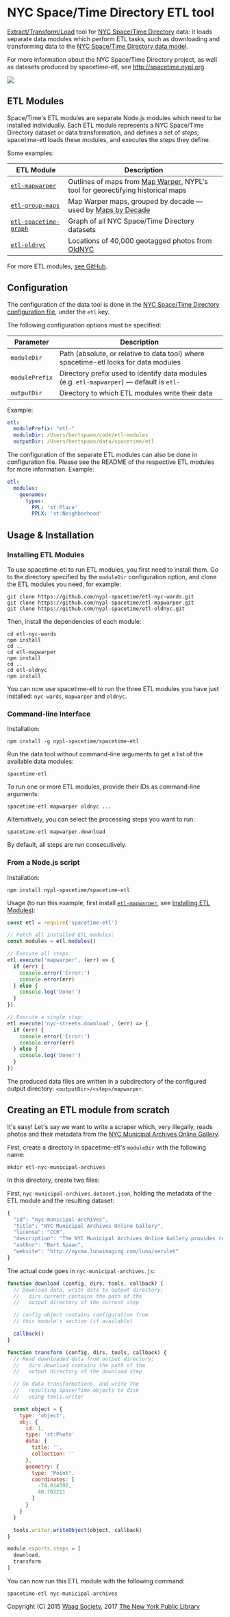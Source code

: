 # NYC Space/Time Directory ETL tool

[Extract/Transform/Load](https://en.wikipedia.org/wiki/Extract,_transform,_load) tool for [NYC Space/Time Directory](http://spacetime.nypl.org) data: it loads separate data modules which perform ETL tasks, such as downloading and transforming data to the [NYC Space/Time Directory data model](https://github.com/nypl-spacetime/ontology).

For more information about the NYC Space/Time Directory project, as well as datasets produced by spacetime-etl, see http://spacetime.nypl.org.

![](spacetime-etl.png)

## ETL Modules

Space/Time's ETL modules are separate Node.js modules which need to be installed individually. Each ETL module represents a NYC Space/Time Directory dataset or data transformation, and defines a set of _steps_; spacetime-etl loads these modules, and executes the steps they define.

Some examples:

| ETL Module                                                                     | Description
|--------------------------------------------------------------------------------|-----------------------------------------
| [`etl-mapwarper`](https://github.com/nypl-spacetime/etl-mapwarper)                          | Outlines of maps from [Map Warper](http://maps.nypl.org/warper/), NYPL's tool for georectifying historical maps
| [`etl-group-maps`](https://github.com/nypl-spacetime/etl-group-maps)           | Map Warper maps, grouped by decade — used by [Maps by Decade](http://spacetime.nypl.org/maps-by-decade/#/)
| [`etl-spacetime-graph`](https://github.com/nypl-spacetime/etl-spacetime-graph) | Graph of all NYC Space/Time Directory datasets
| [`etl-oldnyc`](https://github.com/nypl-spacetime/etl-oldnyc)                   | Locations of 40,000 geotagged photos from [OldNYC](https://www.oldnyc.org/)

For more ETL modules, [see GitHub](https://github.com/nypl-spacetime?utf8=%E2%9C%93&q=etl-).

## Configuration

The configuration of the data tool is done in the [NYC Space/Time Directory configuration file](https://github.com/nypl-spacetime/spacetime-config), under the `etl` key.

The following configuration options must be specified:

| Parameter      | Description
|----------------|-----------------------------------------------------------------------------------------
| `moduleDir`    | Path (absolute, or relative to data tool) where spacetime-etl looks for data modules
| `modulePrefix` | Directory prefix used to identify data modules (e.g. `etl-mapwarper`) — default is `etl-`
| `outputDir`    | Directory to which ETL modules write their data

Example:

```yml
etl:
  modulePrefix: "etl-"
  moduleDir: /Users/bertspaan/code/etl-modules
  outputDir: /Users/bertspaan/data/spacetime/etl
```

The configuration of the separate ETL modules can also be done in configuration file. Please see the README of the respective ETL modules for more information. Example:

```yml
etl:
  modules:
    geonames:
      types:
        PPL: 'st:Place'
        PPLX: 'st:Neighborhood'
```

## Usage & Installation

### Installing ETL Modules

To use spacetime-etl to run ETL modules, you first need to install them. Go to the directory specified by the `moduleDir` configuration option, and clone the ETL modules you need, for example:

    git clone https://github.com/nypl-spacetime/etl-nyc-wards.git
    git clone https://github.com/nypl-spacetime/etl-mapwarper.git
    git clone https://github.com/nypl-spacetime/etl-oldnyc.git

Then, install the dependencies of each module:

    cd etl-nyc-wards
    npm install
    cd ..
    cd etl-mapwarper
    npm install
    cd ..
    cd etl-oldnyc
    npm install

You can now use spacetime-etl to run the three ETL modules you have just installed: `nyc-wards`, `mapwarper` and `oldnyc`.

### Command-line Interface

Installation:

    npm install -g nypl-spacetime/spacetime-etl

Run the data tool without command-line arguments to get a list of the available data modules:

    spacetime-etl

To run one or more ETL modules, provide their IDs as command-line arguments:

    spacetime-etl mapwarper oldnyc ...

Alternatively, you can select the processing steps you want to run:

    spacetime-etl mapwarper.download

By default, all steps are run consecutively.

### From a Node.js script

Installation:

```
npm install nypl-spacetime/spacetime-etl
```

Usage (to run this example, first install [`etl-mapwarper`](https://github.com/nypl-spacetime/etl-mapwarper), see [Installing ETL Modules](#installing-etl-modules)):

```js
const etl = require('spacetime-etl')

// Fetch all installed ETL modules:
const modules = etl.modules()

// Execute all steps:
etl.execute('mapwarper', (err) => {
  if (err) {
    console.error('Error:')
    console.error(err)
  } else {
    console.log('Done!')
  }
})

// Execute a single step:
etl.execute('nyc-streets.download', (err) => {
  if (err) {
    console.error('Error:')
    console.error(err)
  } else {
    console.log('Done!')
  }
})
```

The produced data files are written in a subdirectory of the configured output directory: `<outputDir>/<step>/mapwarper`.

## Creating an ETL module from scratch

It's easy! Let's say we want to write a scraper which, very illegally, reads photos and their metadata from the [NYC Municipal Archives Online Gallery](http://nycma.lunaimaging.com/luna/servlet/detail/RECORDSPHOTOUNITARC~21~21~617236~111844:dma_16095).

First, create a directory in spacetime-etl's `moduleDir` with the following name:

    mkdir etl-nyc-municipal-archives

In this directory, create two files:

First, `nyc-municipal-archives.dataset.json`, holding the metadata of the ETL module and the resulting dataset:

```js
{
  "id": "nyc-municipal-archives",
  "title": "NYC Municipal Archives Online Gallery",
  "license": "CC0",
  "description": "The NYC Municipal Archives Online Gallery provides research access to over 900,000 items digitized from the Municipal Archives' vast holdings, including photographs, maps, motion-pictures and audio recordings",
  "author": "Bert Spaan",
  "website": "http://nycma.lunaimaging.com/luna/servlet"
}
```

The actual code goes in `nyc-municipal-archives.js`:

```js
function download (config, dirs, tools, callback) {
  // Download data, write data to output directory;
  //   dirs.current contains the path of the
  //   output directory of the current step

  // config object contains configuration from
  // this module's section (if available)

  callback()
}

function transform (config, dirs, tools, callback) {
  // Read downloaded data from output directory;
  //   dirs.download contains the path of the
  //   output directory of the download step

  // Do data transformations, and write the
  //   resulting Space/Time objects to disk
  //   using tools.writer

  const object = {
    type: 'object',
    obj: {
      id: 1,
      type: 'st:Photo'
      data: {
        title: '',
        collection: ''
      },
      geometry: {
        type: "Point",
        coordinates: [
          -74.014592,
          40.702211
        ]
      }
    }
  }

  tools.writer.writeObject(object, callback)
}

module.exports.steps = [
  download,
  transform
]
```

You can now run this ETL module with the following command:

    spacetime-etl nyc-municipal-archives

Copyright (C) 2015 [Waag Society](http://waag.org), 2017 [The New York Public Library](http://nypl.org)
